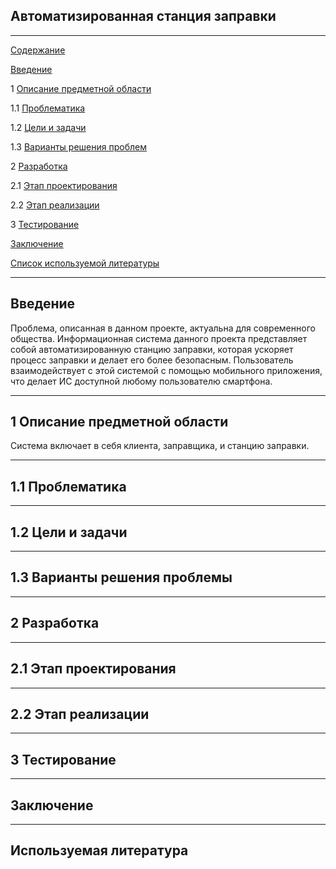 ## Автоматизированная станция заправки

***

[Содержание](#содержание)

[Введение](#введение)

1 [Описание предметной области](#предметная_область)

1.1 [Проблематика](#проблематика)

1.2 [Цели и задачи](#цели_и_задачи)

1.3 [Варианты решения проблем](#решение_проблем)

2 [Разработка](#разработка)

2.1 [Этап проектирования](#проектирование)

2.2 [Этап реализации](#реализация)

3 [Тестирование](#тестирование)

[Заключение](#заключение)

[Список используемой литературы](#ссылки)

***

## Введение <a name="введение"></a>
Проблема, описанная в данном проекте, актуальна для современного общества. Информационная система данного проекта представляет собой автоматизированную станцию заправки, которая ускоряет процесс заправки и делает его более безопасным. Пользователь взаимодействует с этой системой с помощью мобильного приложения, что делает ИС доступной любому пользователю смартфона. 

***
## 1 Описание предметной области <a name="предметная_область"></a>
Система включает в себя клиента, заправщика, и станцию заправки. 

***
## 1.1 Проблематика <a name="проблематика"></a>
***
## 1.2 Цели и задачи <a name="цели_и_задачи"></a>
***
## 1.3 Варианты решения проблемы <a name="проблемы_решения_проблемы"></a>
***
## 2 Разработка <a name="разработка"></a>
***
## 2.1 Этап проектирования <a name="этап_проектирования"></a>
***
## 2.2 Этап реализации <a name="реализация"></a>
***
## 3 Тестирование <a name="тестирование"></a>
***
## Заключение <a name="заключение"></a>
***
## Используемая литература <a name="используемая_литература"></a>



